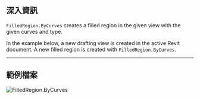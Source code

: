 ## 深入資訊
`FilledRegion.ByCurves` creates a filled region in the given view with the given curves and type.

In the example below, a new drafting view is created in the active Revit document. A new filled region is created with `FilledRegion.ByCurves`.

___
## 範例檔案

![FilledRegion.ByCurves](./Revit.Elements.FilledRegion.ByCurves_img.jpg)
